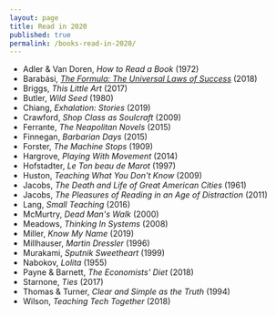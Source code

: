 ```yaml
---
layout: page
title: Read in 2020
published: true
permalink: /books-read-in-2020/
---
```


* Adler & Van Doren, _How to Read a Book_ (1972) 
* Barabási, _<a id="barabasi-the-formula" class="internal-link" href="/barabasi-the-formula/">The Formula: The Universal Laws of Success</a>_ (2018) 
* Briggs, _This Little Art_ (2017) 
* Butler, _Wild Seed_ (1980) 
* Chiang, _Exhalation: Stories_ (2019) 
* Crawford, _Shop Class as Soulcraft_ (2009) 
* Ferrante, _The Neapolitan Novels_ (2015) 
* Finnegan, _Barbarian Days_ (2015) 
* Forster, _The Machine Stops_ (1909) 
* Hargrove, _Playing With Movement_ (2014) 
* Hofstadter, _Le Ton beau de Marot_ (1997) 
* Huston, _Teaching What You Don't Know_ (2009) 
* Jacobs, _The Death and Life of Great American Cities_ (1961) 
* Jacobs, _The Pleasures of Reading in an Age of Distraction_ (2011) 
* Lang, _Small Teaching_ (2016) 
* McMurtry, _Dead Man's Walk_ (2000) 
* Meadows, _Thinking In Systems_ (2008) 
* Miller, _Know My Name_ (2019) 
* Millhauser, _Martin Dressler_ (1996) 
* Murakami, _Sputnik Sweetheart_ (1999) 
* Nabokov, _Lolita_ (1955) 
* Payne & Barnett, _The Economists' Diet_ (2018) 
* Starnone, _Ties_ (2017) 
* Thomas & Turner, _Clear and Simple as the Truth_ (1994) 
* Wilson, _Teaching Tech Together_ (2018) 
